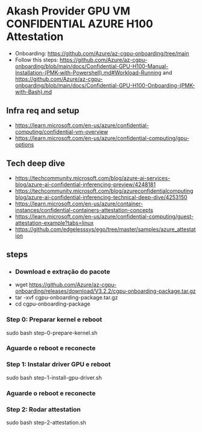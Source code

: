 # Akash Provider GPU VM CONFIDENTIAL AZURE H100 Attestation
- Onboarding: https://github.com/Azure/az-cgpu-onboarding/tree/main
- Follow this steps:  https://github.com/Azure/az-cgpu-onboarding/blob/main/docs/Confidential-GPU-H100-Manual-Installation-(PMK-with-Powershell).md#Workload-Running and https://github.com/Azure/az-cgpu-onboarding/blob/main/docs/Confidential-GPU-H100-Onboarding-(PMK-with-Bash).md

## Infra req and setup
- https://learn.microsoft.com/en-us/azure/confidential-computing/confidential-vm-overview
- https://learn.microsoft.com/en-us/azure/confidential-computing/gpu-options
  
## Tech deep dive
- https://techcommunity.microsoft.com/blog/azure-ai-services-blog/azure-ai-confidential-inferencing-preview/4248181
- https://techcommunity.microsoft.com/blog/azureconfidentialcomputingblog/azure-ai-confidential-inferencing-technical-deep-dive/4253150
- https://learn.microsoft.com/en-us/azure/container-instances/confidential-containers-attestation-concepts
- https://learn.microsoft.com/en-us/azure/confidential-computing/guest-attestation-example?tabs=linux
- https://github.com/edgelesssys/ego/tree/master/samples/azure_attestation

## steps
- ### Download e extração do pacote
- wget https://github.com/Azure/az-cgpu-onboarding/releases/download/V3.2.2/cgpu-onboarding-package.tar.gz
- tar -xvf cgpu-onboarding-package.tar.gz
- cd cgpu-onboarding-package

### Step 0: Preparar kernel e reboot
sudo bash step-0-prepare-kernel.sh
### Aguarde o reboot e reconecte

### Step 1: Instalar driver GPU e reboot
sudo bash step-1-install-gpu-driver.sh
### Aguarde o reboot e reconecte

### Step 2: Rodar attestation
sudo bash step-2-attestation.sh
